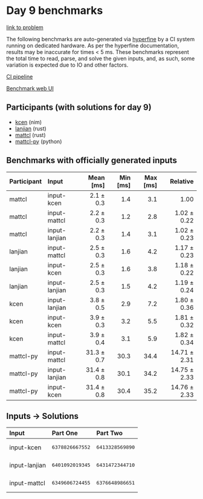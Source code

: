 # Day 9 benchmarks

[link to problem](https://adventofcode.com/2024/day/9)

The following benchmarks are auto-generated via
[hyperfine](https://github.com/sharkdp/hyperfine) by a CI system running on
dedicated hardware. As per the hyperfine documentation, results may be
inaccurate for times < 5 ms. These benchmarks represent the total time to read,
parse, and solve the given inputs, and, as such, some variation is expected due
to IO and other factors.

[CI pipeline](http://ci.papercode.net:8080/teams/main/pipelines/aoc2024)

[Benchmark web UI](https://aoc.ancalagon.black)


## Participants (with solutions for day 9)

- [kcen](https://github.com/kcen/aoc2024) (nim)
- [lanjian](https://github.com/lanjian/aoc-2024) (rust)
- [mattcl](https://github.com/mattcl/aoc2024) (rust)
- [mattcl-py](https://github.com/mattcl/aoc2024-py) (python)


## Benchmarks with officially generated inputs

| Participant | Input | Mean [ms] | Min [ms] | Max [ms] | Relative |
|:---|:---|---:|---:|---:|---:|
| mattcl | input-kcen | 2.1 ± 0.3 | 1.4 | 3.1 | 1.00 |
| mattcl | input-mattcl | 2.2 ± 0.3 | 1.2 | 2.8 | 1.02 ± 0.22 |
| mattcl | input-lanjian | 2.2 ± 0.3 | 1.4 | 3.1 | 1.02 ± 0.23 |
| lanjian | input-mattcl | 2.5 ± 0.3 | 1.6 | 4.2 | 1.17 ± 0.23 |
| lanjian | input-kcen | 2.5 ± 0.3 | 1.6 | 3.8 | 1.18 ± 0.22 |
| lanjian | input-lanjian | 2.5 ± 0.3 | 1.5 | 4.2 | 1.19 ± 0.24 |
| kcen | input-lanjian | 3.8 ± 0.5 | 2.9 | 7.2 | 1.80 ± 0.36 |
| kcen | input-kcen | 3.9 ± 0.3 | 3.2 | 5.5 | 1.81 ± 0.32 |
| kcen | input-mattcl | 3.9 ± 0.4 | 3.1 | 5.9 | 1.82 ± 0.34 |
| mattcl-py | input-mattcl | 31.3 ± 0.7 | 30.3 | 34.4 | 14.71 ± 2.31 |
| mattcl-py | input-lanjian | 31.4 ± 0.8 | 30.1 | 34.2 | 14.75 ± 2.33 |
| mattcl-py | input-kcen | 31.4 ± 0.8 | 30.4 | 35.2 | 14.76 ± 2.33 |


## Inputs -> Solutions

| Input | Part One | Part Two |
|:---|:---|:---|
|input-kcen|<pre>6378826667552</pre>|<pre>6413328569890</pre>|
|input-lanjian|<pre>6401092019345</pre>|<pre>6431472344710</pre>|
|input-mattcl|<pre>6349606724455</pre>|<pre>6376648986651</pre>|